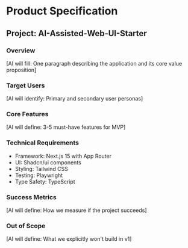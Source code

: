 # Product Specification

## Project: AI-Assisted-Web-UI-Starter

### Overview
[AI will fill: One paragraph describing the application and its core value proposition]

### Target Users
[AI will identify: Primary and secondary user personas]

### Core Features
[AI will define: 3-5 must-have features for MVP]

### Technical Requirements
- Framework: Next.js 15 with App Router
- UI: Shadcn/ui components
- Styling: Tailwind CSS
- Testing: Playwright
- Type Safety: TypeScript

### Success Metrics
[AI will define: How we measure if the project succeeds]

### Out of Scope
[AI will define: What we explicitly won't build in v1]